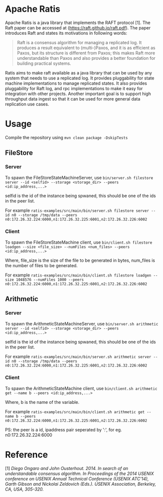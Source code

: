 <!--
  Licensed under the Apache License, Version 2.0 (the "License");
  you may not use this file except in compliance with the License.
  You may obtain a copy of the License at

   http://www.apache.org/licenses/LICENSE-2.0

  Unless required by applicable law or agreed to in writing, software
  distributed under the License is distributed on an "AS IS" BASIS,
  WITHOUT WARRANTIES OR CONDITIONS OF ANY KIND, either express or implied.
  See the License for the specific language governing permissions and
  limitations under the License. See accompanying LICENSE file.
-->

# Apache Ratis
Apache Ratis is a java library that implements the RAFT protocol [1].
The Raft paper can be accessed at (https://raft.github.io/raft.pdf).
The paper introduces Raft and states its motivations in following words:
  > Raft is a consensus algorithm for managing a replicated log. It produces a result equivalent to (multi-)Paxos, and it is as efficient as Paxos, but its structure is different from Paxos; this makes Raft more understandable than Paxos and also provides a better foundation for building practical systems.

  Ratis aims to make raft available as a java library that can be used by any system that needs to use a replicated log. It provides pluggability for state machine implementations to manage replicated states. It also provides pluggability for Raft log, and rpc implementations to make it easy for integration with other projects. Another important goal is to support high throughput data ingest so that it can be used for more general data replication use cases.

# Usage

Compile the repository using `mvn clean package -DskipTests`

## FileStore

### Server
To spawn the FileStoreStateMachineServer, use `bin/server.sh filestore server --id <selfid> --storage <storage_dir> --peers <id:ip_address,...>`

selfid is the id of the instance being spwaned, this should be one of the ids in the peer list.

For example `ratis-examples/src/main/bin/server.sh filestore server --id n0 --storage /tmp/data --peers n0:172.26.32.224:6000,n1:172.26.32.225:6001,n2:172.26.32.226:6002`

### Client

To spawn the FileStoreStateMachine client, use `bin/client.sh filestore loadgen --size <file_size> --numFiles <num_files> --peers <id:ip_address,...>`

Where, file_size is the size of the file to be generated in bytes, num_files is the number of files to be generated.

For example `ratis-examples/src/main/bin/client.sh filestore loadgen --size 1048576 --numFiles 1000 --peers n0:172.26.32.224:6000,n1:172.26.32.225:6001,n2:172.26.32.226:6002`

## Arithmetic

### Server
To spawn the ArithmeticStateMachineServer, use `bin/server.sh arithmetic server --id <selfid> --storage <storage_dir> --peers <id:ip_address,...>`

selfid is the id of the instance being spwaned, this should be one of the ids in the peer list.

For example `ratis-examples/src/main/bin/server.sh arithmetic server --id n0 --storage /tmp/data --peers n0:172.26.32.224:6000,n1:172.26.32.225:6001,n2:172.26.32.226:6002`

### Client

To spawn the ArithmeticStateMachine client, use `bin/client.sh arithmetic get --name b --peers <id:ip_address,...>`

Where, b is the name of the variable.

For example `ratis-examples/src/main/bin/client.sh arithmetic get --name b --peers n0:172.26.32.224:6000,n1:172.26.32.225:6001,n2:172.26.32.226:6002`

PS: the peer is a id, ipaddress pair seperated by ':', for eg. n0:172.26.32.224:6000


# Reference
[1] _Diego Ongaro and John Ousterhout. 2014. In search of an understandable consensus algorithm. In Proceedings of the 2014 USENIX conference on USENIX Annual Technical Conference (USENIX ATC'14), Garth Gibson and Nickolai Zeldovich (Eds.). USENIX Association, Berkeley, CA, USA, 305-320._

